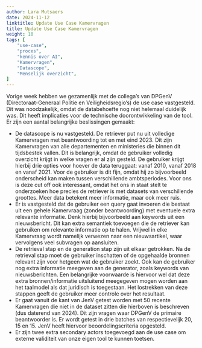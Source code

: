 ```yaml
---
author: Lara Mutsaers
date: 2024-11-12
linktitle: Update Use Case Kamervragen
title: Update Use Case Kamervragen
weight: 10
tags: [
    "use-case",
    "proces",
    "kennis over AI",
    "Kamervragen",
    "Datascope",
    "Menselijk overzicht",
]
---
```


Vorige week hebben we gezamenlijk met de collega’s van DPGenV (Directoraat-Generaal Politie en Veiligheidsregio’s) de use case vastgesteld. Dit was noodzakelijk, omdat de databehoefte nog niet helemaal duidelijk was. Dit heeft implicaties voor de technische doorontwikkeling van de tool. Er zijn een aantal belangrijke beslissingen gemaakt:

-	De datascope is nu vastgesteld. De retriever put nu uit volledige Kamervragen met beantwoording tot en met eind 2023. Dit zijn Kamervragen van alle departementen en ministeries die binnen dit tijdsbestek vallen. Dit is belangrijk, omdat de gebruiker volledig overzicht krijgt in welke vragen er al zijn gesteld. De gebruiker krijgt hierbij drie opties voor hoever de data teruggaat: vanaf 2010, vanaf 2018 en vanaf 2021. Voor de gebruiker is dit fijn, omdat hij zo bijvoorbeeld onderscheid kan maken tussen verschillende ambtsperiodes. Voor ons is deze cut off ook interessant, omdat het ons in staat stelt te onderzoeken hoe precies de retriever is met datasets van verschillende groottes. Meer data betekent meer informatie, maar ook meer ruis. 
-	Er is vastgesteld dat de gebruiker een query gaat invoeren die bestaat uit een gehele Kamervraag (zonder beantwoording) met eventuele extra relevante informatie. Denk hierbij bijvoorbeeld aan keywords uit een nieuwsbericht. Dit kan extra semantiek toevoegen die de retriever kan gebruiken om relevante informatie op te halen. Vrijwel in elke Kamervraag wordt namelijk verwezen naar een nieuwsartikel, waar vervolgens veel subvragen op aansluiten.
-	De retrieval stap en de generation stap zijn uit elkaar getrokken. Na de retrieval stap moet de gebruiker inschatten of de opgehaalde bronnen relevant zijn voor hetgeen wat de gebruiker zoekt. Ook kan de gebruiker nog extra informatie meegeven aan de generator, zoals keywords van nieuwsberichten. Een belangrijke voorwaarde is hiervoor wel dat deze extra bronnen/informatie uitsluitend meegegeven mogen worden aan het taalmodel als dat juridisch is toegestaan. Het lostrekken van deze stappen geeft de gebruiker meer controle over het resultaat.
-	Er gaat vanuit de kant van JenV getest worden met 50 recente Kamervragen die niet in de dataset zitten die hierboven is beschreven (dus daterend van 2024). Dit zijn vragen waar DPGenV de primaire beantwoorder is. Er wordt getest in drie batches van respectievelijk 20, 15 en 15. JenV heeft hiervoor beoordelingscriteria opgesteld.
-	Er zijn twee extra secondary actors toegevoegd aan de use case om externe validiteit van onze eigen tool te kunnen toetsen. 
